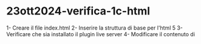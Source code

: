 # 23ott2024-verifica-1c-html


1- Creare il file index.html
2- Inserire la struttura di base per l'html 5
3- Verificare che sia installato il plugin live server
4- Modificare il contenuto di <title> con il vostro cognome e nome 
5- aggiungere nel corpo della pagina un titolo h1
6- aggiungere tre paragrafi a scelta
7- creare il file style.css e aggiungerlo alla pagina html
8- creare le regole css per centrare e modificare il colore di paragrafi e titoli
9- aggiungere una barra di navigazione con 4 voci nel menu e link a siti esterni
10- creare regole css  a scelta per la modificare l'aspetto nella barra di navigazione
